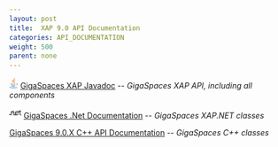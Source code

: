 ```yaml
---
layout: post
title:  XAP 9.0 API Documentation
categories: API_DOCUMENTATION
weight: 500
parent: none
---
```




![](/attachment_files/logos/java_icon.gif) [GigaSpaces XAP Javadoc](http://www.gigaspaces.com/docs/JavaDoc9.0/index.html) -- _GigaSpaces XAP API, including all components_

![](/attachment_files/logos/icon_dotnet.gif) [GigaSpaces .Net Documentation](http://www.gigaspaces.com/docs/dotnetdocs9.0) -- _GigaSpaces XAP.NET classes_

[GigaSpaces 9.0.X C+\+ API Documentation](http://www.gigaspaces.com/docs/cppdocs9.0) -- _GigaSpaces C+\+ classes_


